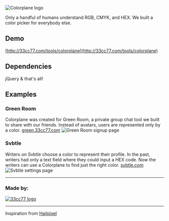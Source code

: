 ![Colorplane logo](http://33cc77.com/tools/colorplane/img/colorplane-header.png)

Only a handful of humans understand RGB, CMYK, and HEX.
We built a color picker for everybody else.

## Demo
[http://33cc77.com/tools/colorplane](http://33cc77.com/tools/colorplane)

## Dependencies
jQuery & that's all!

## Examples

### Green Room
Colorplane was created for Green Room, a private group chat tool we built to share with our friends. Instead of avatars, users are represented only by a color. [green.33cc77.com](http://green.33cc77.com)
![Green Room signup page](http://33cc77.com/tools/colorplane/img/colorplane-greenroom.png)

### Svbtle
Writers on Svbtle choose a color to represent their profile. In the past, writers had only a text field where they could input a HEX code. Now the writers can use a Colorplane to find just the right color. [svbtle.com](http://svbtle.com)
![Svbtle settings page](http://33cc77.com/tools/colorplane/img/colorplane-svbtle.png)

****************************************

### Made by:
[![33cc77 logo](http://33cc77.com/tools/colorplane/img/33cc77-logo-hover.png)](http://33cc77.com)

****************************************

Inspiration from [Hailpixel](color.hailpixel.com)
